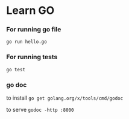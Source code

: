 # Learn GO

### For running go file

```go run hello.go```

### For running tests

```go test```

### go doc
to install
```go get golang.org/x/tools/cmd/godoc```

to serve 
```godoc -http :8000```
